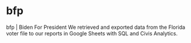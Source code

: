 # bfp
bfp | Biden For President
We retrieved and exported data from the Florida voter file to our reports in Google Sheets with SQL and Civis Analytics.
